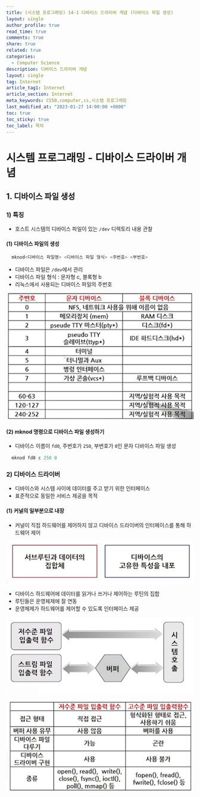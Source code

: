 ```yaml
---
title: (시스템 프로그래밍) 14-1 디바이스 드라이버 개념 (디바이스 파일 생성)
layout: single
author_profile: true
read_time: true
comments: true
share: true
related: true
categories:
  - Computer Science
description: 디바이스 드라이버 개념
layout: single
tag: Internet
article_tag1: Internet
article_section: Internet
meta_keywords: CS50,computer,cs,시스템 프로그래밍
last_modified_at: "2023-01-27 14:00:00 +0800"
toc: true
toc_sticky: true
toc_label: 목차
---
```


# 시스템 프로그래밍 - 디바이스 드라이버 개념

## 1. 디바이스 파일 생성

### 1) 특징

- 호스트 시스템의 디바이스 파일이 있는 `/dev` 디렉토리 내용 관찰

#### (1) 디바이스 파일의 생성

```c
  mknod<디바이스 파일명> <디바이스 파일 형식> <주번호> <부번호>
```

- 디바이스 파일은 `/dev`에서 관리
- 디바이스 파일 형식 : 문자형 c, 블록형 b
- 리눅스에서 사용되는 디바이스 파일의 주번호

![alt](/assets/images/post/ComputerStudy/804.png)

#### (2) mknod 명령으로 디바이스 파일 생성하기

- 디바이스 이름이 `fd0`, 주번호가 `250`, 부번호가 `0`인 문자 디바이스 파일 생성

```c
  mknod fd0 c 250 0
```

### 2) 디바이스 드라이버

- 디바이스와 시스템 사이에 데이터를 주고 받기 위한 인터페이스
- 표준적으로 동일한 서비스 제공을 목적

#### (1) 커널의 일부분으로 내장

- 커널이 직접 하드웨어를 제어하지 않고 디바이스 드라이버의 인터페이스를 통해 하드웨어 제어

![alt](/assets/images/post/ComputerStudy/805.png)

- 디바이스 하드웨어에 데이터를 읽거나 쓰거나 제어하는 루틴의 집합
- 루틴들은 운영체제에 잘 연동
- 운영체제가 하드웨어를 제어할 수 있도록 인터페이스 제공

![alt](/assets/images/post/ComputerStudy/806.png)

![alt](/assets/images/post/ComputerStudy/807.png)
